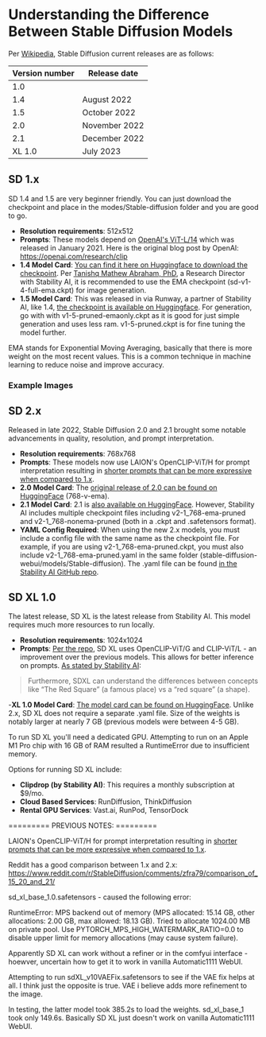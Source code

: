# Understanding the Difference Between Stable Diffusion Models

Per [Wikipedia](https://en.wikipedia.org/wiki/Stable_Diffusion#Releases), Stable Diffusion current releases are as follows:

| Version number | Release date |
| --- | --- |
| 1.0 |  |
| 1.4 | August 2022 |
| 1.5 | October 2022 |
| 2.0 | November 2022 |
| 2.1 | December 2022 |
| XL 1.0 | July 2023 |

## SD 1.x

SD 1.4 and 1.5 are very beginner friendly. You can just download the checkpoint and place in the modes/Stable-diffusion folder and you are good to go.  

- **Resolution requirements**: 512x512
- **Prompts**: These models depend on [OpenAI's ViT-L/14](https://huggingface.co/openai/clip-vit-large-patch14) which was released in January 2021.  Here is the original blog post by OpenAI: https://openai.com/research/clip
- **1.4 Model Card**: [You can find it here on Huggingface to download the checkpoint](https://huggingface.co/CompVis/stable-diffusion-v-1-4-original). Per [Tanishq Mathew Abraham, PhD](https://twitter.com/iScienceLuvr/status/1601011140934664193), a Research Director with Stability AI, it is recommended to use the EMA checkpoint (sd-v1-4-full-ema.ckpt) for image generation.  
- **1.5 Model Card**: This was released in via Runway, a partner of Stability AI, like 1.4, [the checkpoint is available on Huggingface](https://huggingface.co/runwayml/stable-diffusion-v1-5). For generation, go with with v1-5-pruned-emaonly.ckpt as it is good for just simple generation and uses less ram.  v1-5-pruned.ckpt is for fine tuning the model further.

EMA stands for Exponential Moving Averaging, basically that there is more weight on the most recent values.  This is a common technique in machine learning to reduce noise and improve accuracy.

### Example Images



## SD 2.x

Released in late 2022, Stable Diffusion 2.0 and 2.1 brought some notable advancements in quality, resolution, and prompt interpretation.

- **Resolution requirements**: 768x768
- **Prompts**: These models now use LAION's OpenCLIP-ViT/H for prompt interpretation resulting in [shorter prompts that can be more expressive when compared to 1.x](https://stability.ai/blog/stablediffusion2-1-release7-dec-2022).
- **2.0 Model Card**: The [original release of 2.0 can be found on HuggingFace](https://huggingface.co/stabilityai/stable-diffusion-2) (768-v-ema). 
- **2.1 Model Card**: 2.1 is [also available on HuggingFace](https://huggingface.co/stabilityai/stable-diffusion-2-1). However, Stability AI includes multiple checkpoint files including v2-1_768-ema-pruned and v2-1_768-nonema-pruned (both in a .ckpt and .safetensors format).
- **YAML Config Required**: When using the new 2.x models, you must include a config file with the same name as the checkpoint file.  For example, if you are using v2-1_768-ema-pruned.ckpt, you must also include v2-1_768-ema-pruned.yaml in the same folder (stable-diffusion-webui/models/Stable-diffusion).  The .yaml file can be found [in the Stability AI GitHub repo](https://github.com/Stability-AI/stablediffusion/blob/main/configs/stable-diffusion/v2-inference-v.yaml). 

## SD XL 1.0

The latest release, SD XL is the latest release from Stability AI. This model requires much more resources to run locally. 

- **Resolution requirements**: 1024x1024
- **Prompts**: [Per the repo](https://github.com/Stability-AI/generative-models), SD XL uses OpenCLIP-ViT/G and CLIP-ViT/L - an improvement over the previous models. This allows for better inference on prompts.  [As stated by Stability AI](https://stability.ai/blog/stable-diffusion-sdxl-1-announcement):

> Furthermore, SDXL can understand the differences between concepts like “The Red Square” (a famous place) vs a “red square” (a shape).

-**XL 1.0 Model Card**: [The model card can be found on HuggingFace](https://huggingface.co/stabilityai/stable-diffusion-xl-base-1.0).  Unlike 2.x, SD XL does not require a separate .yaml file.  Size of the weights is notably larger at nearly 7 GB (previous models were between 4-5 GB).

To run SD XL you'll need a dedicated GPU.  Attempting to run on an Apple M1 Pro chip with 16 GB of RAM resulted a RuntimeError due to insufficient memory.  

Options for running SD XL include:
- **Clipdrop (by Stability AI)**: This requires a monthly subscription at $9/mo.
- **Cloud Based Services**: RunDiffusion, ThinkDiffusion
- **Rental GPU Services**: Vast.ai, RunPod, TensorDock



========= PREVIOUS NOTES: =========

 LAION's OpenCLIP-ViT/H for prompt interpretation resulting in [shorter prompts that can be more expressive when compared to 1.x](https://stability.ai/blog/stablediffusion2-1-release7-dec-2022).

Reddit has a good comparison between 1.x and 2.x: https://www.reddit.com/r/StableDiffusion/comments/zfra79/comparison_of_15_20_and_21/

sd_xl_base_1.0.safetensors - caused the following error:

RuntimeError: MPS backend out of memory (MPS allocated: 15.14 GB, other allocations: 2.00 GB, max allowed: 18.13 GB). Tried to allocate 1024.00 MB on private pool. Use PYTORCH_MPS_HIGH_WATERMARK_RATIO=0.0 to disable upper limit for memory allocations (may cause system failure).

Apparently SD XL can work without a refiner or in the comfyui interface - hoewver, uncertain how to get it to work in vanilla Automatic1111 WebUI.


Attempting to run sdXL_v10VAEFix.safetensors to see if the VAE fix helps at all.  I think just the opposite is true.  VAE i believe adds more refinement to the image.

In testing, the latter model took 385.2s to load the weights.  sd_xl_base_1 took only 149.6s.  Basically SD XL just doesn't work on vanilla Automatic1111 WebUI.  
